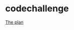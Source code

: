 # codechallenge

<a href='https://docs.google.com/document/d/1-8aF6dJrpYtTxBEhlyVcqZQ7Kpkm9cW5S9_4TQTFlAQ/edit?usp=sharing'>The plan</a>
